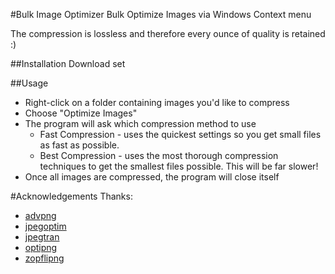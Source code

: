 #Bulk Image Optimizer
Bulk Optimize Images via Windows Context menu

The compression is lossless and therefore every ounce of quality is retained :)

##Installation
Download set

##Usage
* Right-click on a folder containing images you'd like to compress
* Choose "Optimize Images"
* The program will ask which compression method to use
  * Fast Compression - uses the quickest settings so you get small files as fast as possible.
  * Best Compression - uses the most thorough compression techniques to get the smallest files possible. This will be far slower!
* Once all images are compressed, the program will close itself

#Acknowledgements
Thanks:
* [advpng](https://github.com/amadvance/advancecomp)
* [jpegoptim](https://github.com/tjko/jpegoptim)
* [jpegtran](http://www.infai.org/jpeg/)
* [optipng](http://optipng.sourceforge.net/)
* [zopflipng](https://github.com/google/zopfli)
